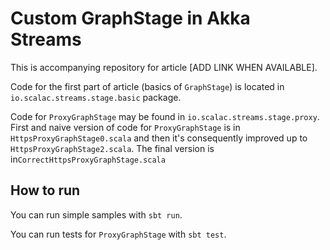 # Custom GraphStage in Akka Streams

This is accompanying repository for article [ADD LINK WHEN AVAILABLE].

Code for the first part of article (basics of `GraphStage`) is located in `io.scalac.streams.stage.basic` package. 

Code for `ProxyGraphStage` may be found in `io.scalac.streams.stage.proxy`. First and naive version of code for 
`ProxyGraphStage` is in `HttpsProxyGraphStage0.scala` and then it's consequently improved 
up to `HttpsProxyGraphStage2.scala`. The final version is in`CorrectHttpsProxyGraphStage.scala`

## How to run

You can run simple samples with `sbt run`.

You can run tests for `ProxyGraphStage` with `sbt test`.